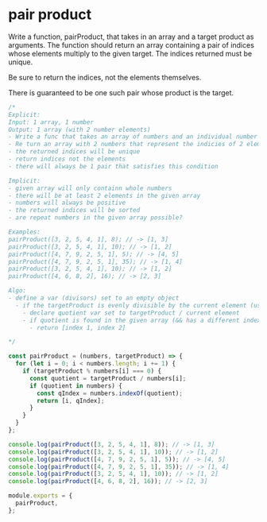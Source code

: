 # pair product

Write a function, pairProduct, that takes in an array and a target product as arguments. The function should return an array containing a pair of indices whose elements multiply to the given target. The indices returned must be unique.

Be sure to return the indices, not the elements themselves.

There is guaranteed to be one such pair whose product is the target.

```js
/*
Explicit:
Input: 1 array, 1 number
Output: 1 array (with 2 number elements)
- Write a func that takes an array of numbers and an individual number as args
- Re turn an array with 2 numbers that represent the indicies of 2 elements, that, when multiplied together equal the second numbe argument
- the returned indices will be unique
- return indices not the elements
- there will always be 1 pair that satisfies this condition

Implicit:
- given array will only containn whole numbers
- there will be at least 2 elements in the given array 
- numbers will always be positive
- the returned indices will be sorted
- are repeat numbers in the given array possible?

Examples:
pairProduct([3, 2, 5, 4, 1], 8); // -> [1, 3]
pairProduct([3, 2, 5, 4, 1], 10); // -> [1, 2]
pairProduct([4, 7, 9, 2, 5, 1], 5); // -> [4, 5]
pairProduct([4, 7, 9, 2, 5, 1], 35); // -> [1, 4]
pairProduct([3, 2, 5, 4, 1], 10); // -> [1, 2]
pairProduct([4, 6, 8, 2], 16); // -> [2, 3]

Algo:
- define a var (divisors) set to an empty object
  - if the targetProduct is evenly divisible by the current element (use modulo)
    - declare quotient var set to targetProduct / current element
    - if quotient is found in the given array (&& has a different index than the current index)
      - return [index 1, index 2]

*/

const pairProduct = (numbers, targetProduct) => {
  for (let i = 0; i < numbers.length; i += 1) {
    if (targetProduct % numbers[i] === 0) {
      const quotient = targetProduct / numbers[i];  
      if (quotient in numbers) {
        const qIndex = numbers.indexOf(quotient);
        return [i, qIndex];
      }
    }
  }
};

console.log(pairProduct([3, 2, 5, 4, 1], 8)); // -> [1, 3]
console.log(pairProduct([3, 2, 5, 4, 1], 10)); // -> [1, 2]
console.log(pairProduct([4, 7, 9, 2, 5, 1], 5)); // -> [4, 5]
console.log(pairProduct([4, 7, 9, 2, 5, 1], 35)); // -> [1, 4]
console.log(pairProduct([3, 2, 5, 4, 1], 10)); // -> [1, 2]
console.log(pairProduct([4, 6, 8, 2], 16)); // -> [2, 3]

module.exports = {
  pairProduct,
};
```